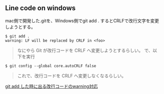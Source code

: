 ## Line code on windows

mac側で開発した.gitを、Windows側でgit add . するとCRLFで改行文字を変更しようとする。

```
$ git add .
warning: LF will be replaced by CRLF in <foo>
```

> なにやら Git が改行コードを CRLF へ変更しようとするらしい。
> で、以下を実行

```
$ git config --global core.autoCRLF false
```

> これで、改行コードを CRLF へ変更しなくなるらしい。

[git add した時に出る改行コードのwarning対応](http://d.hatena.ne.jp/Kmizukix/20100106/1262711140)
